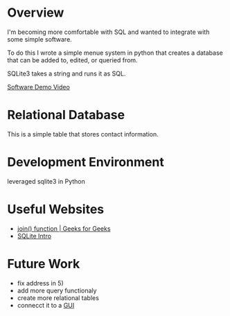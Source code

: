 # Overview

I'm becoming more comfortable with SQL and wanted to integrate with some simple software. 

To do this I wrote a simple menue system in python that creates a database that can be added to, edited, or queried from.

SQLite3 takes a string and runs it as SQL.


[Software Demo Video](http://youtube.link.goes.here)

# Relational Database

This is a simple table that stores contact information.

# Development Environment

leveraged sqlite3 in Python

# Useful Websites

* [join() function | Geeks for Geeks ](https://www.geeksforgeeks.org/join-function-python/)
* [SQLite Intro](https://www.sqlitetutorial.net/sqlite-update/)

# Future Work

* fix address in 5)
* add more query functionaly
* create more relational tables
* connecct it to a [GUI](https://pypi.org/project/PySimpleGUI/)

